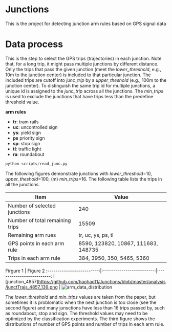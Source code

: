 # Junctions
This is the project for detecting junction arm rules based on GPS signal data 


# Data process
This is the step to select the GPS trips (trajectories) in each junction.
Note that, for a long trip, it might pass multiple junctions by different distance. Only the trips that pass the given junction (meet the *lower_threshold*, e.g., 10m to the junction center) is included to that particular junction. The included trips are cutoff into *junc_trip* by a *upper_theshold* (e.g., 100m to the junction center). 
To distinguish the same trip id for multiple junctions, a unique id is assigned to the *junc_trip* across all the junctions. The *min_trips* is used to exclude the junctions that have trips less than the predefine threshold value.

**arm rules**
- **tr**: tram rails
- **uc**: uncontrolled sign
- **ys**: yield sign
- **ps** priority sign
- **sp**: stop sign
- **tl**: traffic light
- **ra**: roundabout
 
``` python
python scripts/read_junc.py
```

The following figures demonstrate junctions with *lower_threshold*=10, *upper_theshold*=100, (m) *min_trips*=16.
The following table lists the trips in all the junctions.

| Item  | Value |
| ------------- | ------------- |
| Number of selected junctions  | 240  |
| Number of total remaining trips  | 15509  |
| Remaining arm rues  | tr, uc, ys, ps, tl |
| GPS points in each arm rule | 8590, 123820, 10867, 111683, 148735 |
| Trips in each arm rule | 384, 3950, 350, 5465, 5360 |

Firgure 1            |  Figure 2
:-------------------------:|:-------------------------:|:-------------------------:
![junction_4857]https://github.com/haohao11/Junctions/blob/master/analysis/junctTrajs_4857_139.png  |  ![arm_data_distribution](https://github.com/haohao11/Junctions/blob/master/analysis/data_distribution.png)


The *lower_threshold* and *min_trips* values are taken from the paper, but sometimes it is problomatic when the next junction is too close (see the second figure) and many junsctions have less than 16 trips passed by, such as roundabout, stop and sign. The threshold values may need to be optimized by the classification experiments. The third figure shows the distributions of number of GPS points and number of trips in each arm rule.

